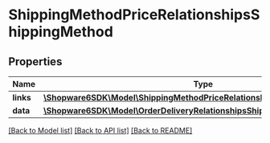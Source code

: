 # ShippingMethodPriceRelationshipsShippingMethod

## Properties
Name | Type | Description | Notes
------------ | ------------- | ------------- | -------------
**links** | [**\Shopware6SDK\Model\ShippingMethodPriceRelationshipsShippingMethodLinks**](ShippingMethodPriceRelationshipsShippingMethodLinks.md) |  | [optional] 
**data** | [**\Shopware6SDK\Model\OrderDeliveryRelationshipsShippingMethodData**](OrderDeliveryRelationshipsShippingMethodData.md) |  | [optional] 

[[Back to Model list]](../../README.md#documentation-for-models) [[Back to API list]](../../README.md#documentation-for-api-endpoints) [[Back to README]](../../README.md)

